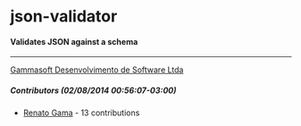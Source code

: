 # json-validator
#### Validates JSON against a schema
---
[Gammasoft Desenvolvimento de Software Ltda](mailto:contact@gammasoft.com.br)  

##### Contributors (02/08/2014 00:56:07-03:00)
- [Renato Gama](https://github.com/renatoargh) - 13 contributions